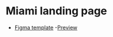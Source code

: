 # Miami landing page
- [Figma template](https://www.figma.com/file/nHz8bflIwJaWP3P99vKTH5/miami_home_new?node-id=16033%3A3)
-[Preview](https://Namart.github.io/miami-lp/)
